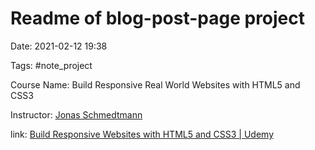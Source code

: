 # Readme of blog-post-page project

Date: 2021-02-12 19:38

Tags: #note_project

Course Name: Build Responsive Real World Websites with HTML5 and CSS3

Instructor: [Jonas Schmedtmann](https://www.udemy.com/user/jonasschmedtmann/)

link: [Build Responsive Websites with HTML5 and CSS3 | Udemy](https://www.udemy.com/course/design-and-develop-a-killer-website-with-html5-and-css3/)
